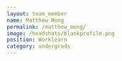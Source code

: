 ```yaml
---
layout: team_member
name: Matthew Mong
permalink: /matthew_mong/
image: /headshots/blankprofile.png
position: Worklearn 
category: undergrads
---
```

